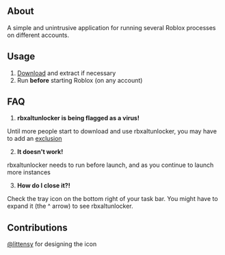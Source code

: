 ## About
A simple and unintrusive application for running several Roblox processes on different accounts.

## Usage
1. [Download](https://github.com/NeoInversion/rbxaltunlocker/releases/latest) and extract if necessary
2. Run **before** starting Roblox (on any account)

## FAQ
1. **rbxaltunlocker is being flagged as a virus!**

Until more people start to download and use rbxaltunlocker, you may have to add an [exclusion](https://support.microsoft.com/en-us/windows/add-an-exclusion-to-windows-security-811816c0-4dfd-af4a-47e4-c301afe13b26)

2. **It doesn't work!**

rbxaltunlocker needs to run before launch, and as you continue to launch more instances

3. **How do I close it?!**

Check the tray icon on the bottom right of your task bar. You might have to expand it (the ^ arrow) to see rbxaltunlocker.

## Contributions
[@littensy](https://github.com/littensy) for designing the icon

